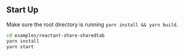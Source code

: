 ## Start Up

Make sure the root directory is running `yarn install && yarn build`.

```sh
cd examples/reactant-share-sharedtab
yarn install
yarn start
```
